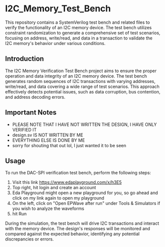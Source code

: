 # I2C_Memory_Test_Bench

This repository contains a SystemVerilog test bench and related files to verify the functionality of an I2C memory device. The test bench utilizes constraint randomization to generate a comprehensive set of test scenarios, focusing on address, write/read, and data in a transaction to validate the I2C memory's behavior under various conditions.


## Introduction

The I2C Memory Verification Test Bench project aims to ensure the proper operation and data integrity of an I2C memory device. The test bench generates random sequences of I2C transactions with varying addresses, write/read, and data covering a wide range of test scenarios. This approach effectively detects potential issues, such as data corruption, bus contention, and address decoding errors.

## Important Notes
- PLEASE NOTE THAT I HAVE NOT WRITTEN THE DESIGN, I HAVE ONLY VERIFIED IT
- design.sv IS NOT WRITTEN BY ME
- EVERYTHING ELSE IS DONE BY ME
- sorry for shouting that out lol, I just wanted it to be seen


## Usage

To run the DAC-SPI verification test bench, perform the following steps:

1. Visit this link https://www.edaplayground.com/x/h3E5
2. Top right, hit login and create an account
3. Eda Playground might open a new playground for you, so go ahead and click on my link again to open my playground
4. On the left, click on "Open EPWave after run" under Tools & Simulators if you wish to analyze the waveforms
5. hit Run
   

During the simulation, the test bench will drive I2C transactions and interact with the memory device. The design's responses will be monitored and compared against the expected behavior, identifying any potential discrepancies or errors.




